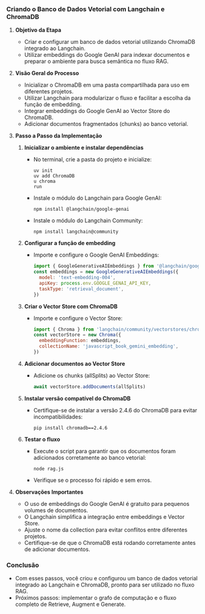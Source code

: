 ### Criando o Banco de Dados Vetorial com Langchain e ChromaDB

1. **Objetivo da Etapa**

   - Criar e configurar um banco de dados vetorial utilizando ChromaDB integrado ao Langchain.
   - Utilizar embeddings do Google GenAI para indexar documentos e preparar o ambiente para busca semântica no fluxo RAG.

2. **Visão Geral do Processo**

   - Inicializar o ChromaDB em uma pasta compartilhada para uso em diferentes projetos.
   - Utilizar Langchain para modularizar o fluxo e facilitar a escolha da função de embedding.
   - Integrar embeddings do Google GenAI ao Vector Store do ChromaDB.
   - Adicionar documentos fragmentados (chunks) ao banco vetorial.

3. **Passo a Passo da Implementação**

   1. **Inicializar o ambiente e instalar dependências**

      - No terminal, crie a pasta do projeto e inicialize:
        ```
        uv init
        uv add ChromaDB
        u chroma
        run
        ```
      - Instale o módulo do Langchain para Google GenAI:
        ```
        npm install @langchain/google-genai
        ```
      - Instale o módulo do Langchain Community:
        ```
        npm install langchain@community
        ```

   2. **Configurar a função de embedding**

      - Importe e configure o Google GenAI Embeddings:
        ```js
        import { GoogleGenerativeAIEmbeddings } from '@langchain/google-genai'
        const embeddings = new GoogleGenerativeAIEmbeddings({
          model: 'text-embedding-004',
          apiKey: process.env.GOOGLE_GENAI_API_KEY,
          taskType: 'retrieval_document',
        })
        ```

   3. **Criar o Vector Store com ChromaDB**

      - Importe e configure o Vector Store:
        ```js
        import { Chroma } from 'langchain/community/vectorstores/chroma'
        const vectorStore = new Chroma({
          embeddingFunction: embeddings,
          collectionName: 'javascript_book_gemini_embedding',
        })
        ```

   4. **Adicionar documentos ao Vector Store**

      - Adicione os chunks (allSplits) ao Vector Store:
        ```js
        await vectorStore.addDocuments(allSplits)
        ```

   5. **Instalar versão compatível do ChromaDB**

      - Certifique-se de instalar a versão 2.4.6 do ChromaDB para evitar incompatibilidades:
        ```
        pip install chromadb==2.4.6
        ```

   6. **Testar o fluxo**
      - Execute o script para garantir que os documentos foram adicionados corretamente ao banco vetorial:
        ```
        node rag.js
        ```
      - Verifique se o processo foi rápido e sem erros.

4. **Observações Importantes**

   - O uso de embeddings do Google GenAI é gratuito para pequenos volumes de documentos.
   - O Langchain simplifica a integração entre embeddings e Vector Store.
   - Ajuste o nome da collection para evitar conflitos entre diferentes projetos.
   - Certifique-se de que o ChromaDB está rodando corretamente antes de adicionar documentos.

### Conclusão

- Com esses passos, você criou e configurou um banco de dados vetorial integrado ao Langchain e ChromaDB, pronto para ser utilizado no fluxo RAG.
- Próximos passos: implementar o grafo de computação e o fluxo completo de Retrieve, Augment e Generate.

